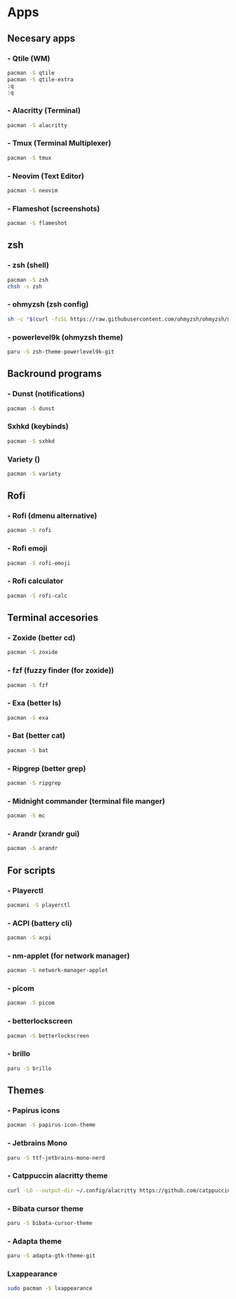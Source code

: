 # Apps

## Necesary apps

### - Qtile (WM)
```bash
pacman -S qtile
pacman -S qtile-extra
:q
:q
```

### - Alacritty (Terminal)
```bash
pacman -S alacritty
```

### - Tmux (Terminal Multiplexer)
```bash
pacman -S tmux
```

### - Neovim (Text Editor)
```bash
pacman -S neovim
```

### - Flameshot (screenshots)
```bash
pacman -S flameshot
```

## zsh

### - zsh (shell)
```bash
pacman -S zsh
chsh -s zsh
```
### - ohmyzsh (zsh config)
```bash
sh -c "$(curl -fsSL https://raw.githubusercontent.com/ohmyzsh/ohmyzsh/master/tools/install.sh)"
```
### - powerlevel9k (ohmyzsh theme)
```bash
paru -S zsh-theme-powerlevel9k-git
```

## Backround programs

### - Dunst (notifications)
```bash
pacman -S dunst
```

### Sxhkd (keybinds)
```bash
pacman -S sxhkd
```

### Variety ()
```bash
pacman -S variety
```

## Rofi

### - Rofi (dmenu alternative)
```bash
pacman -S rofi
```

### - Rofi emoji
```bash
pacman -S rofi-emoji
```

### - Rofi calculator
```bash
pacman -S rofi-calc
```

## Terminal accesories

### - Zoxide (better cd)
```bash
pacman -S zoxide
```

### - fzf (fuzzy finder (for zoxide))
```bash
pacman -S fzf
```

### - Exa (better ls)
```bash
pacman -S exa
```

### - Bat (better cat)
```bash
pacman -S bat
```

### - Ripgrep (better grep)
```bash
pacman -S ripgrep
```

### - Midnight commander (terminal file manger)
```bash
pacman -S mc
```

### - Arandr (xrandr gui)
```bash
pacman -S arandr
```

## For scripts

### - Playerctl
```bash
pacmani -S playerctl
```

### - ACPI (battery cli)
```bash
pacman -S acpi
```

### - nm-applet (for network manager)
```bash
pacman -S network-manager-applet
```

### - picom
```bash
pacman -S picom
```

### - betterlockscreen
```bash
pacman -S betterlockscreen
```

### - brillo
```bash
paru -S brillo
```

## Themes

### - Papirus icons
```bash
pacman -S papirus-icon-theme
```

### - Jetbrains Mono
```bash
paru -S ttf-jetbrains-mono-nerd
```

### - Catppuccin alacritty theme
```bash
curl -LO --output-dir ~/.config/alacritty https://github.com/catppuccin/alacritty/raw/main/catppuccin-mocha.toml
```

### - Bibata cursor theme
```bash
paru -S bibata-cursor-theme
```

### - Adapta theme
```bash
paru -S adapta-gtk-theme-git
```

### Lxappearance
```bash
sudo pacman -S lxappearance
```
